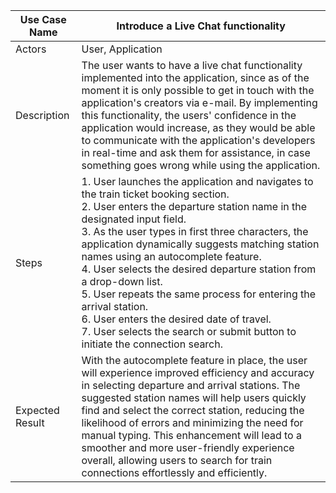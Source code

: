 | Use Case Name                                 | Introduce a Live Chat functionality |
|----------------------------------------------|--------------------------------------------------------|
| Actors                                       | User, Application                                      |
| Description                                  | The user wants to have a live chat functionality implemented into the application, since as of the moment it is only possible to get in touch with the application's creators via e-mail. By implementing this functionality, the users' confidence in the application would increase, as they would be able to communicate with the application's developers in real-time and ask them for assistance, in case something goes wrong while using the application. |
| Steps                                        | 1. User launches the application and navigates to the train ticket booking section.<br>2. User enters the departure station name in the designated input field.<br>3. As the user types in first three characters, the application dynamically suggests matching station names using an autocomplete feature.<br>4. User selects the desired departure station from a drop-down list.<br>5. User repeats the same process for entering the arrival station.<br>6. User enters the desired date of travel.<br>7. User selects the search or submit button to initiate the connection search. |
| Expected Result                              | With the autocomplete feature in place, the user will experience improved efficiency and accuracy in selecting departure and arrival stations. The suggested station names will help users quickly find and select the correct station, reducing the likelihood of errors and minimizing the need for manual typing. This enhancement will lead to a smoother and more user-friendly experience overall, allowing users to search for train connections effortlessly and efficiently. |
